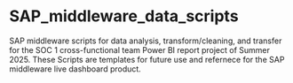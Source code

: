 # SAP_middleware_data_scripts
SAP middleware scripts for data analysis, transform/cleaning, and transfer for the SOC 1 cross-functional team Power BI report project of Summer 2025.
These Scripts are templates for future use and refernece for the SAP middleware live dashboard product.
